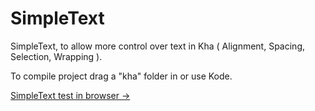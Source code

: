 # SimpleText
SimpleText, to allow more control over text in Kha ( Alignment, Spacing, Selection, Wrapping ).

To compile project drag a "kha" folder in or use Kode.

[SimpleText test in browser -> ](https://nanjizal.github.io/SimpleText/build/html5/index.html)
